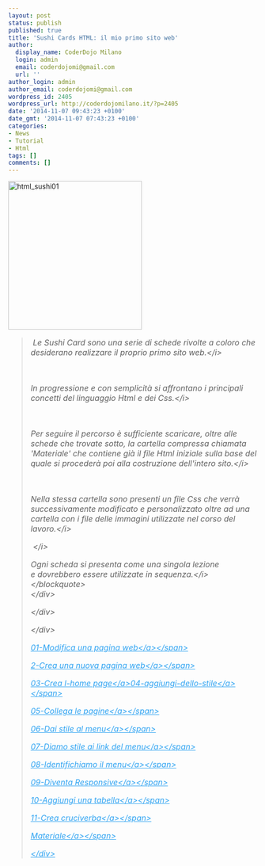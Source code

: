 ```yaml
---
layout: post
status: publish
published: true
title: 'Sushi Cards HTML: il mio primo sito web'
author:
  display_name: CoderDojo Milano
  login: admin
  email: coderdojomi@gmail.com
  url: ''
author_login: admin
author_email: coderdojomi@gmail.com
wordpress_id: 2405
wordpress_url: http://coderdojomilano.it/?p=2405
date: '2014-11-07 09:43:23 +0100'
date_gmt: '2014-11-07 07:43:23 +0100'
categories:
- News
- Tutorial
- Html
tags: []
comments: []
---
```

<p><img class="alignright wp-image-2407 size-medium" src="http:&#47;&#47;coderdojomilano.it&#47;wp-content&#47;uploads&#47;2014&#47;11&#47;html_sushi01-270x300.jpg" alt="html_sushi01" width="270" height="300" &#47;></p>
<div style="font-size: 16px;">
<blockquote><p>&nbsp;<i>Le Sushi Card sono una serie di schede rivolte a coloro che desiderano realizzare il proprio primo sito web.<&#47;i></p>
<p>&nbsp;</p>
<p><i>In progressione e con semplicit&agrave; si affrontano i principali concetti del linguaggio Html e dei Css.<&#47;i></p>
<p>&nbsp;</p>
<p><i>Per seguire il percorso &egrave; sufficiente scaricare, oltre alle schede che trovate sotto, la cartella compressa chiamata 'Materiale' che contiene gi&agrave; il file Html iniziale sulla base del quale si proceder&agrave; poi&nbsp;alla costruzione dell'intero&nbsp;sito.<&#47;i></p>
<p>&nbsp;</p>
<p><i>Nella stessa cartella sono presenti un file Css che verr&agrave; successivamente modificato e personalizzato oltre ad una cartella con i file delle immagini utilizzate nel corso del lavoro.<&#47;i></p>
<p><i>&nbsp;<&#47;i></p>
<p><i>Ogni scheda si&nbsp;presenta come&nbsp;una singola lezione e&nbsp;dovrebbero essere utilizzate in sequenza.<&#47;i><&#47;blockquote><br />
<&#47;div></p>
<div style="font-size: 16px;"><&#47;div></p>
<div style="font-size: 16px;"><&#47;div></p>
<div style="font-size: 16px;">
<p><span style="color: #2ea3f2;"><a style="color: #2ea3f2;" href="http:&#47;&#47;coderdojomilano.it&#47;wp-content&#47;uploads&#47;2014&#47;11&#47;01-Modifica-una-pagina-web.pdf">01-Modifica una pagina web<&#47;a><&#47;span></p>
<p><span style="color: #2ea3f2;"><a style="color: #2ea3f2;" href="http:&#47;&#47;coderdojomilano.it&#47;wp-content&#47;uploads&#47;2014&#47;11&#47;02-Crea-una-nuova-pagina-web.pdf">2-Crea una nuova pagina web<&#47;a><&#47;span></p>
<p><span style="color: #2ea3f2;"><a style="color: #2ea3f2;" href="http:&#47;&#47;coderdojomilano.it&#47;wp-content&#47;uploads&#47;2014&#47;11&#47;03-Crea-l-home-page.pdf">03-Crea l-home page<&#47;a><a style="color: #2ea3f2;" href="http:&#47;&#47;coderdojomilano.it&#47;wp-content&#47;uploads&#47;2014&#47;11&#47;04-aggiungi-dello-stile.pdf">04-aggiungi-dello-stile<&#47;a><&#47;span></p>
<p><span style="color: #2ea3f2;"><a style="color: #2ea3f2;" href="http:&#47;&#47;coderdojomilano.it&#47;wp-content&#47;uploads&#47;2014&#47;11&#47;05-Collega-le-pagine.pdf">05-Collega le pagine<&#47;a><&#47;span></p>
<p><span style="color: #2ea3f2;"><a style="color: #2ea3f2;" href="http:&#47;&#47;coderdojomilano.it&#47;wp-content&#47;uploads&#47;2014&#47;11&#47;06-Dai-stile-al-menu.pdf">06-Dai stile al menu<&#47;a><&#47;span></p>
<p><span style="color: #2ea3f2;"><a style="color: #2ea3f2;" href="http:&#47;&#47;coderdojomilano.it&#47;wp-content&#47;uploads&#47;2014&#47;11&#47;07-Diamo-stile-ai-link-del-menu.pdf">07-Diamo stile ai link del menu<&#47;a><&#47;span></p>
<p><span style="color: #2ea3f2;"><a style="color: #2ea3f2;" href="http:&#47;&#47;coderdojomilano.it&#47;wp-content&#47;uploads&#47;2014&#47;11&#47;08-Identifichiamo-il-menu.pdf">08-Identifichiamo il menu<&#47;a><&#47;span></p>
<p><span style="color: #2ea3f2;"><a style="color: #2ea3f2;" href="http:&#47;&#47;coderdojomilano.it&#47;wp-content&#47;uploads&#47;2014&#47;11&#47;09-Diventa-Responsive.pdf">09-Diventa Responsive<&#47;a><&#47;span></p>
<p><span style="color: #2ea3f2;"><a style="color: #2ea3f2;" href="http:&#47;&#47;coderdojomilano.it&#47;wp-content&#47;uploads&#47;2014&#47;11&#47;10-Aggiungi-una-tabella.pdf">10-Aggiungi una tabella<&#47;a><&#47;span></p>
<p><span style="color: #2ea3f2;"><a style="color: #2ea3f2;" href="http:&#47;&#47;coderdojomilano.it&#47;wp-content&#47;uploads&#47;2014&#47;11&#47;11-Crea-cruciverba.pdf">11-Crea cruciverba<&#47;a><&#47;span></p>
<p><span style="color: #2ea3f2;"><a style="color: #2ea3f2;" href="http:&#47;&#47;coderdojomilano.it&#47;wp-content&#47;uploads&#47;2014&#47;11&#47;Materiale.zip">Materiale<&#47;a><&#47;span></p>
<p><&#47;div></p>
